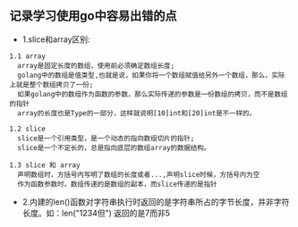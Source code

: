 ## 记录学习使用go中容易出错的点

* 1.slice和array区别:
```
1.1 array
  array是固定长度的数组，使用前必须确定数组长度;
  golang中的数组是值类型,也就是说，如果你将一个数组赋值给另外一个数组，那么，实际上就是整个数组拷贝了一份;
  如果golang中的数组作为函数的参数，那么实际传递的参数是一份数组的拷贝，而不是数组的指针
  array的长度也是Type的一部分，这样就说明[10]int和[20]int是不一样的。
  
1.2 slice
  slice是一个引用类型，是一个动态的指向数组切片的指针;
  slice是一个不定长的，总是指向底层的数组array的数据结构。
  
1.3 slice 和 array
  声明数组时，方括号内写明了数组的长度或者...,声明slice时候，方括号内为空
  作为函数参数时，数组传递的是数组的副本，而slice传递的是指针
```

* 2.内建的len()函数对字符串执行时返回的是字符串所占的字节长度，并非字符长度。如：len("1234但") 返回的是7而非5
